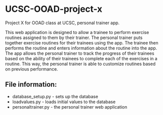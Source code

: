 # UCSC-OOAD-project-x
Project X for OOAD class at UCSC, personal trainer app.  

This web application is designed to allow a trainee to perform exercise routines assigned to them by their trainer.  The personal trainer puts together exercise routines for their trainees using the app.  The trainee then performs the routine and enters information about the routine into the app.  The app allows the personal trainer to track the progress of their trainees based on the ability of their trainees to complete each of the exercises in a routine.  This way, the personal trainer is able to customize routines based on previous performance.

## File information:
* database_setup.py - sets up the database
* loadvalues.py - loads initial values to the database
* personaltrainer.py - the personal trainer web application

